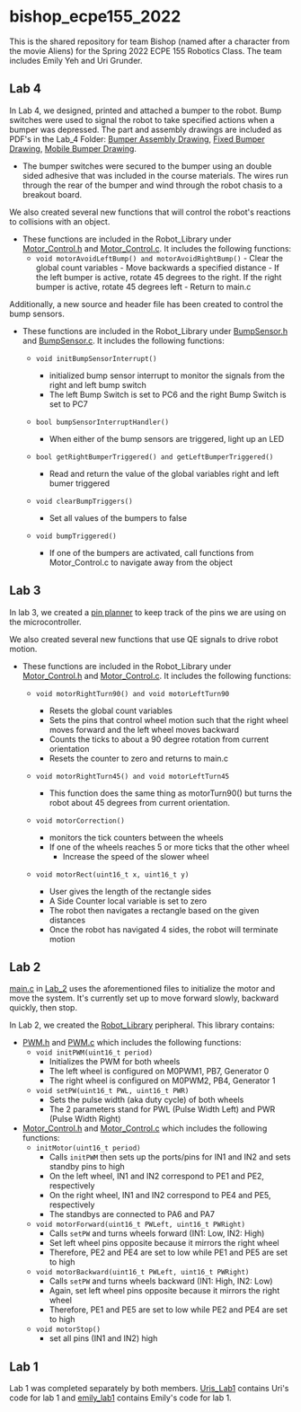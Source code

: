 # bishop_ecpe155_2022
This is the shared repository for team Bishop (named after a character from the movie Aliens) for the Spring 2022 ECPE 155 Robotics Class. The team includes Emily Yeh and Uri Grunder.

## Lab 4
In Lab 4, we designed, printed and attached a bumper to the robot. Bump switches were used to signal the robot to take specified actions when a bumper was depressed.
The part and assembly drawings are included as PDF's in the Lab_4 Folder: [Bumper Assembly Drawing](Lab_4/Bumper%20Assembly%20Drawing.pdf), [Fixed Bumper Drawing](Lab_4/Fixed%20Bumper%20Drawing.pdf), [Mobile Bumper Drawing](Lab_4/Mobile%20Bumper%20Drawing.pdf).
  - The bumper switches were secured to the bumper using an double sided adhesive that was included in the course materials. The wires run through the rear of the bumper and wind through the robot chasis to a breakout board.

We also created several new functions that will control the robot's reactions to collisions with an object.  
  - These functions are included in the Robot_Library under [Motor_Control.h](Robot_Library/Motor_Control.h) and [Motor_Control.c](Robot_Library/Motor_Control.c). It     includes the following functions:
      -  `void motorAvoidLeftBump() and motorAvoidRightBump()`
        - Clear the global count variables
        - Move backwards a specified distance
        - If the left bumper is active, rotate 45 degrees to the right. If the right bumper is active, rotate 45 degrees left
        - Return to main.c  

Additionally, a new source and header file has been created to control the bump sensors. 
  - These functions are included in the Robot_Library under [BumpSensor.h](Robot_library/BumpSensor.h) and [BumpSensor.c](Robot_Library/BumpSensor.c). It includes the following functions:
    - `void initBumpSensorInterrupt()`
      - initialized bump sensor interrupt to monitor the signals from the right and left bump switch
      - The left Bump Switch is set to PC6 and the right Bump Switch is set to PC7

    - `bool bumpSensorInterruptHandler()`
      - When either of the bump sensors are triggered, light up an LED

    - `bool getRightBumperTriggered() and getLeftBumperTriggered()`
      - Read and return the value of the global variables right and left bumer triggered

    - `void clearBumpTriggers()`
      - Set all values of the bumpers to false 

    - `void bumpTriggered()`
      - If one of the bumpers are activated, call functions from Motor_Control.c to navigate away from the object

## Lab 3
In lab 3, we created a [pin planner](pin_planner.xlsx) to keep track of the pins we are using on the microcontroller.

We also created several new functions that use QE signals to drive robot motion.
  - These functions are included in the Robot_Library under [Motor_Control.h](Robot_Library/Motor_Control.h) and               [Motor_Control.c](Robot_Library/Motor_Control.c). It includes the following functions:
    - `void motorRightTurn90() and void motorLeftTurn90`
      - Resets the global count variables
      -  Sets the pins that control wheel motion such that the right wheel moves forward and the left wheel moves backward
      -  Counts the ticks to about a 90 degree rotation from current orientation
      -  Resets the counter to zero and returns to main.c
      
    - `void motorRightTurn45() and void motorLeftTurn45`
      - This function does the same thing as motorTurn90() but turns the robot about 45 degrees from current orientation. 

    - `void motorCorrection()`
      - monitors the tick counters between the wheels
      - If one of the wheels reaches 5 or more ticks that the other wheel
        - Increase the speed of the slower wheel

    - `void motorRect(uint16_t x, uint16_t y)`
      - User gives the length of the rectangle sides
      - A Side Counter local variable is set to zero
      - The robot then navigates a rectangle based on the given distances
      - Once the robot has navigated 4 sides, the robot will terminate motion

## Lab 2
[main.c](Lab_2/main.c) in [Lab_2](Lab_2) uses the aforementioned files to initialize the motor and move the system. It's currently set up to move forward slowly, backward quickly, then stop.

In Lab 2, we created the [Robot_Library](Robot_Library) peripheral. This library contains:
- [PWM.h](Robot_Library/PWM.h) and [PWM.c](Robot_Library/PWM.c) which includes the following functions:
  - `void initPWM(uint16_t period)`
    - Initializes the PWM for both wheels 
    - The left wheel is configured on M0PWM1, PB7, Generator 0
    - The right wheel is configured on M0PWM2, PB4, Generator 1
  - `void setPW(uint16_t PWL, uint16_t PWR)`
    - Sets the pulse width (aka duty cycle) of both wheels
    - The 2 parameters stand for PWL (Pulse Width Left) and PWR (Pulse Width Right)
- [Motor_Control.h](Robot_Library/Motor_Control.h) and [Motor_Control.c](Robot_Library/Motor_Control.c) which includes the following functions:
  - `initMotor(uint16_t period)`
    - Calls `initPWM` then sets up the ports/pins for IN1 and IN2 and sets standby pins to high
    - On the left wheel, IN1 and IN2 correspond to PE1 and PE2, respectively
    - On the right wheel, IN1 and IN2 correspond to PE4 and PE5, respectively
    - The standbys are connected to PA6 and PA7
  - `void motorForward(uint16_t PWLeft, uint16_t PWRight)`
    - Calls `setPW` and turns wheels forward (IN1: Low, IN2: High)
    - Set left wheel pins opposite because it mirrors the right wheel
    - Therefore, PE2 and PE4 are set to low while PE1 and PE5 are set to high
  - `void motorBackward(uint16_t PWLeft, uint16_t PWRight)`
    - Calls `setPW` and turns wheels backward (IN1: High, IN2: Low)
    - Again, set left wheel pins opposite because it mirrors the right wheel
    - Therefore, PE1 and PE5 are set to low while PE2 and PE4 are set to high 
  - `void motorStop()`
    - set all pins (IN1 and IN2) high

## Lab 1
Lab 1 was completed separately by both members. [Uris_Lab1](Uris_Lab1) contains Uri's code for lab 1 and [emily_lab1](emily_lab1) contains Emily's code for lab 1.

